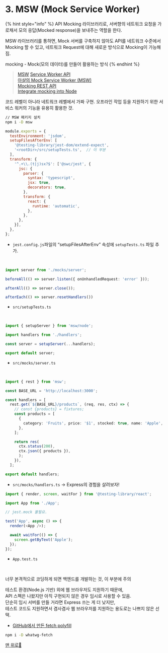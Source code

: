 # 3. MSW (Mock Service Worker)

{% hint style="info" %}
API Mocking 라이브러리로, 서버향의 네트워크 요청을 가로채서 모의 응답(Mocked response)을 보내주는 역할을 한다.

MSW 라이브러리를 통하면, Mock 서버를 구축하지 않아도 API를 네트워크 수준에서 Mocking 할 수 있고, 네트워크 Request에 대해 새로운 방식으로 Mocking이 가능해짐.

mocking - Mock(모의 데이터)를 만들어 활용하는 방식
{% endhint %}

> [MSW](https://mswjs.io/)
> [Service Worker API](https://developer.mozilla.org/ko/docs/Web/API/Service_Worker_API)\
> [아샬의 Mock Service Worker (MSW)](https://github.com/ahastudio/til/blob/main/mock-api/msw.md)\
> [Mocking REST API](https://mswjs.io/docs/getting-started/mocks/rest-api)\
> [Integrate mocking into Node](https://mswjs.io/docs/getting-started/integrate/node)

코드 레벨이 아니라 네트워크 레벨에서 가짜 구현. 오프라인 작업 등을 지원하기 위한 서비스 워커의 기능을 유용히 활용한 것.

```bash
// MSW 패키지 설치
npm i -D msw
```

```javascript
module.exports = {
  testEnvironment: 'jsdom',
  setupFilesAfterEnv: [
    '@testing-library/jest-dom/extend-expect',
    '<rootDir>/src/setupTests.ts',  // 이 부분
  ],
  transform: {
    '^.+\\.(t|j)sx?$': ['@swc/jest', {
      jsc: {
        parser: {
          syntax: 'typescript',
          jsx: true,
          decorators: true,
        },
        transform: {
          react: {
            runtime: 'automatic',
          },
        },
      },
    }],
  },
};
```

- ```jest.config.js```파일의 “setupFilesAfterEnv” 속성에 ```setupTests.ts``` 파일 추가.
</br>

```typescript
import server from './mocks/server';

beforeAll(() => server.listen({ onUnhandledRequest: 'error' }));

afterAll(() => server.close());

afterEach(() => server.resetHandlers())
```

- ```src/setupTests.ts```
</br>

```typescript
import { setupServer } from 'msw/node';

import handlers from './handlers';

const server = setupServer(...handlers);

export default server;
```

- ```src/mocks/server.ts```
</br>

```typescript
import { rest } from 'msw';

const BASE_URL = 'http://localhost:3000';

const handlers = [
  rest.get(`${BASE_URL}/products`, (req, res, ctx) => {
    // const {products} = fixtures;
    const products = [
      {
        category: 'Fruits', price: '$1', stocked: true, name: 'Apple',
      },
    ];

    return res(
      ctx.status(200),
      ctx.json({ products }),
      );
    }),
  ];

export default handlers;
```

- ```src/mocks/handlers.ts```
  → Express의 경험을 살려보자!
  </br>

```typescript
import { render, screen, waitFor } from '@testing-library/react';

import App from './App';

// jest.mock 불필요.

test('App', async () => {
  render(<App />);

  await waitFor(() => {
    screen.getByText('Apple');
  });
});
```

- ```App.test.ts```
</br>

너무 본격적으로 코딩하게 되면 백엔드를 개발하는 것, 이 부분에 주의

테스트 환경(Node.js 기반) 외에 웹 브라우저도 지원하기 때문에,\
API 스펙은 나왔지만 아직 구현되지 않은 경우 임시로 사용할 수 있음.\
단순히 임시 서버를 만들 거라면 Express 쓰는 게 더 낮지만,\
테스트 코드도 지원하면서 겸사겸사 웹 브라우저를 지원하는 용도로는 나쁘지 않은 선택.

- [GitHub에서 만든 fetch polyfill](https://github.com/github/fetch)

```bash
npm i -D whatwg-fetch
```

[맨 위로🔺](3.-msw.md#)
